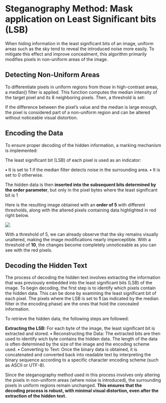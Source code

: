 # Steganography Method: Mask application on Least Significant bits (LSB)
When hiding information in the least significant bits of an image, uniform areas such as the sky tend to reveal the introduced noise more easily. To mitigate this effect and improve concealment, this algorithm primarily modifies pixels in non-uniform areas of the image.

## Detecting Non-Uniform Areas
To differentiate pixels in uniform regions from those in high-contrast areas, a median() filter is applied. This function computes the median intensity of the target pixel and its 8 neighboring pixels. Then, a threshold is set:

If the difference between the pixel’s value and the median is large enough, the pixel is considered part of a non-uniform region and can be altered without noticeable visual distortion.

## Encoding the Data
To ensure proper decoding of the hidden information, a marking mechanism is implemented:

The least significant bit (LSB) of each pixel is used as an indicator:

**•** It is set to 1 if the median filter detects noise in the surrounding area.
**•** It is set to 0 otherwise.

The hidden data is then **inserted into the subsequent bits determined by the order parameter**, but only in the pixel bytes where the least significant bit is 1

Here is the resulting image obtained with an **order of 5** with different thresholds, along with the altered pixels containing data highlighted in red right below.

![](https://github.com/AxelPatron/Steganography-Optimization/blob/main/filtered.jpg)

With a threshold of 5, we can already observe that the sky remains visually unaltered, making the image modifications nearly imperceptible. With a threshold of **10**, the changes become completely unnoticeable as you can see with the red pixels.

## Decoding the Hidden Text

The process of decoding the hidden text involves extracting the information that was previously embedded into the least significant bits (LSB) of the image. To begin decoding, the first step is to identify which pixels contain the hidden data. This can be done by examining the least significant bit of each pixel. The pixels where the LSB is set to **1** (as indicated by the median filter in the encoding phase) are the ones that hold the concealed information.

To retrieve the hidden data, the following steps are followed:

**Extracting the LSB:** 
For each byte of the image, the least significant bit is extracted and stored.
**•** Reconstructing the Data: The extracted bits are then used to identify wich byte contains the hidden data. The length of the data is often determined by the size of the image and the encoding scheme used.
**•** Converting to Text: Once the binary data is obtained, it is concatenated and converted back into readable text by interpreting the binary sequence according to a specific character encoding scheme (such as ASCII or UTF-8).

Since the steganography method used in this process involves only altering the pixels in non-uniform areas (where noise is introduced), the surrounding pixels in uniform regions remain unchanged. **This ensures that the decoding process is robust, with minimal visual distortion, even after the extraction of the hidden text.**
